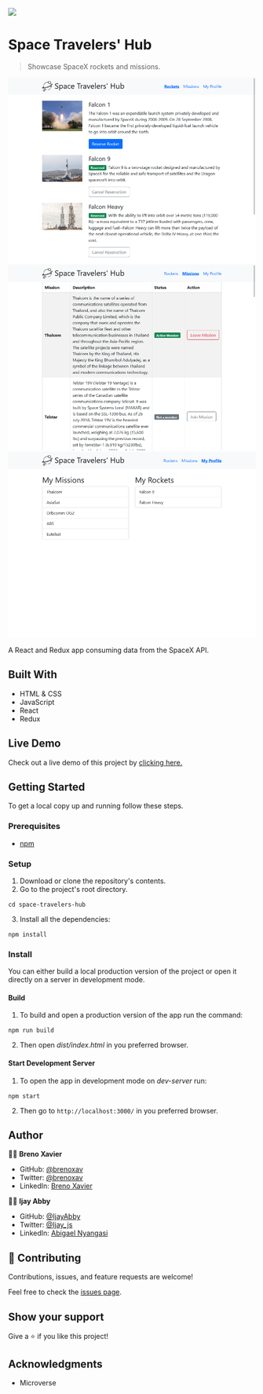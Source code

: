 ![](https://img.shields.io/badge/Microverse-blueviolet)

# Space Travelers' Hub

> Showcase SpaceX rockets and missions.

![screenshot](./screenshot-1.png)
![screenshot](./screenshot-2.png)
![screenshot](./screenshot-3.png)

A React and Redux app consuming data from the SpaceX API.

## Built With

- HTML & CSS
- JavaScript
- React
- Redux

## Live Demo

Check out a live demo of this project by [clicking here.](https://space-travelers-x.netlify.app/)

## Getting Started

To get a local copy up and running follow these steps.


### Prerequisites

- [npm](https://docs.npmjs.com/downloading-and-installing-node-js-and-npm)

### Setup

1. Download or clone the repository's contents.
2. Go to the project's root directory.
```
cd space-travelers-hub
```
3. Install all the dependencies:
```
npm install
```

### Install

You can either build a local production version of the project or open it directly on a server in development mode.

  #### Build

  1. To build and open a production version of the app run the command:
  ```
  npm run build
  ```
  2. Then open *dist/index.html* in you preferred browser.

  #### Start Development Server

  1. To open the app in development mode on *dev-server* run:
  ```
  npm start
  ```
  2. Then go to `http://localhost:3000/` in you preferred browser.

## Author

👨‍💻 **Breno Xavier**

- GitHub: [@brenoxav](https://github.com/brenoxav)
- Twitter: [@brenoxav](https://twitter.com/brenoxav)
- LinkedIn: [Breno Xavier](https://linkedin.com/in/brenoxav)

👩‍💻 **Ijay Abby**
- GitHub: [@IjayAbby](https://github.com/IjayAbby)
- Twitter: [@Ijay_js](https://twitter.com/Ijay_js)
- LinkedIn: [Abigael Nyangasi](https://www.linkedin.com/in/ijayabby4/)

## 🤝 Contributing

Contributions, issues, and feature requests are welcome!

Feel free to check the [issues page](https://github.com/brenoxav/space-travelers-hub/issues).

## Show your support

Give a ⭐️ if you like this project!

## Acknowledgments

- Microverse
